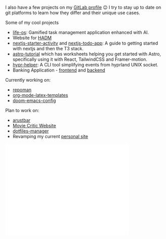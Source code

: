 I also have a few projects on my [GitLab profile](https://gitlab.com/hegde-atri) 😉
I try to stay up to date on git platforms to learn how they differ and their unique use cases.

Some of my cool projects
- [life-os](https://github.com/hegde-atri/life-os): Gamified task management application enhanced with AI.
- Website for [HADM](https://hadm.co.uk)
- [nextjs-starter-activity](https://github.com/hegde-atri/nextjs-starter-activity) and [nextjs-todo-app](https://github.com/hegde-atri/nextjs-todo-app): A guide to getting started with nextjs and then the T3 stack.
- [astro-tutorial](https://github.com/hegde-atri/astro-portfolio-tutorial) which has worksheets helping you get started with Astro, specifically using it with React, TailwindCSS and Framer-motion.
- [hypr-helper](https://gitlab.com/hegde-atri/hypr-helper): A CLI tool simplifying events from hyprland UNIX socket.
- Banking Application - [frontend](https://github.com/hegde-atri/BankingApplication-fe) and [backend](https://github.com/hegde-atri/BankingApplication-be)

Currently working on:
- [repoman](https://github.com/hegde-atri/repoman)
- [org-mode-latex-templates](https://github.com/hegde-atri/org-mode-latex-templates)
- [doom-emacs-config](https://github.com/hegde-atri/doom-emacs-config)

Plan to work on:
- [arustbar](https://gitlab.com/hegde-atri/arustbar)
- [Movie Critic Website](https://github.com/hegde-atri/movie-rating)
- [dotfiles-manager](https://github.com/hegde-atri/dotfiles-manager)
- Revamping my current [personal site](https://hegdeatri.com)

<div style="display: flex;">
  <div align="left">
<!--     <img width="390" src="./general.svg" /> -->
    <img width="390" src="./achievements.svg" />
  </div>
  <div>
    <!-- <img width="390" src="https://github-readme-stats.vercel.app/api/top-langs/?username=hegde-atri&theme=tokyonight&hide_border=false&include_all_commits=true&count_private=true&layout=compact" /> -->
<!--     <img width="390" src="./leetcode.svg" /> -->
  </div>
</div>

<!-- ![Metrics](./github-metrics.svg) -->

<!-- ![profile-views](https://gpvc.arturio.dev/hegde-atri) -->

